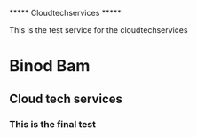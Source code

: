 ***** Cloudtechservices *****

This is the test service for the cloudtechservices
<!DOCTYPE html>
<html>
<head>
    <title>Cloudtechservices</title>
</head>
<body>
    <h1>Binod Bam</h1>
    <h2>Cloud tech services</h2>
     <h3>This is the final test</h3>
</body>
</html>

